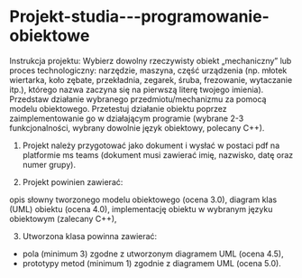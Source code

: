 # Projekt-studia---programowanie-obiektowe


Instrukcja projektu: 
Wybierz dowolny rzeczywisty obiekt „mechaniczny” lub proces technologiczny: narzędzie, maszyna, część urządzenia (np. młotek wiertarka, koło zębate, przekładnia, zegarek, śruba, frezowanie, wytaczanie itp.), którego nazwa zaczyna się na pierwszą literę twojego imienia). Przedstaw działanie wybranego przedmiotu/mechanizmu za pomocą modelu obiektowego. Przetestuj działanie obiektu poprzez zaimplementowanie go w działającym programie (wybrane 2-3 funkcjonalności, wybrany dowolnie język obiektowy, polecany C++).

1) Projekt należy przygotować jako dokument i wysłać w postaci pdf na platformie ms teams (dokument musi zawierać imię, nazwisko, datę oraz numer grupy).

2) Projekt powinien zawierać:

opis słowny tworzonego modelu obiektowego (ocena 3.0),
diagram klas (UML) obiektu (ocena 4.0),
implementację obiektu w wybranym języku obiektowym (zalecany C++),

3) Utworzona klasa powinna zawierać:
 - pola (minimum 3) zgodne z utworzonym diagramem UML (ocena 4.5),
 - prototypy metod (minimum 1) zgodnie z diagramem UML (ocena 5.0).
